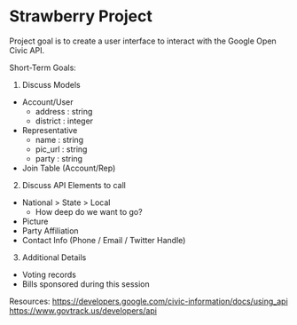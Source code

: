 # Strawberry Project

Project goal is to create a user interface to interact with the Google Open Civic API.

Short-Term Goals:
1. Discuss Models
  - Account/User
    - address : string
    - district : integer
  - Representative
    - name : string
    - pic_url : string
    - party : string
  - Join Table (Account/Rep)

2. Discuss API Elements to call
  - National > State > Local
    * How deep do we want to go?
  - Picture
  - Party Affiliation
  - Contact Info (Phone / Email / Twitter Handle)

3. Additional Details
  - Voting records
  - Bills sponsored during this session

Resources:
https://developers.google.com/civic-information/docs/using_api
https://www.govtrack.us/developers/api
